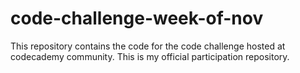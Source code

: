 # code-challenge-week-of-nov
This repository contains the code for the code challenge hosted at codecademy community. This is my official participation repository.
